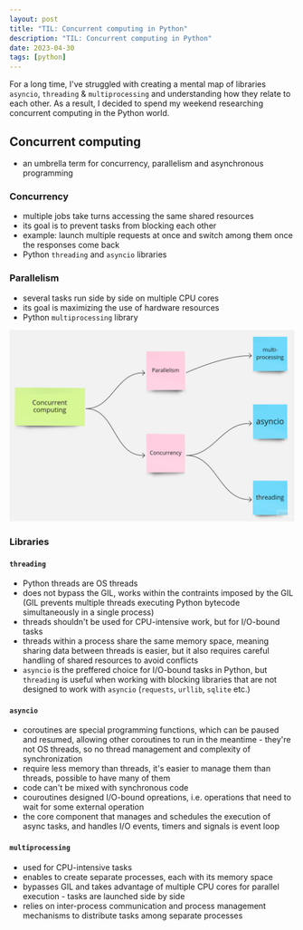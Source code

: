 ```yaml
---
layout: post
title: "TIL: Concurrent computing in Python"
description: "TIL: Concurrent computing in Python"
date: 2023-04-30
tags: [python]
---
```


For a long time, I've struggled with creating a mental map of libraries `asyncio`, `threading` & `multiprocessing` and understanding how they relate to each other. As a result, I decided to spend my weekend researching concurrent computing in the Python world.


## Concurrent computing
* an umbrella term for concurrency, parallelism and asynchronous programming 

### Concurrency 
* multiple jobs take turns accessing the same shared resources 
* its goal is to prevent tasks from blocking each other
* example: launch multiple requests at once and switch among them once the responses come back
* Python `threading` and `asyncio` libraries

### Parallelism
* several tasks run side by side on multiple CPU cores
* its goal is maximizing the use of hardware resources 
* Python `multiprocessing` library 

<img src="./images/posts/concurrent-computing-graph.jpg">


### Libraries
#### `threading`
* Python threads are OS threads
* does not bypass the GIL, works within the contraints imposed by the GIL (GIL prevents multiple threads executing Python bytecode simultaneously in a single process) 
* threads shouldn't be used for CPU-intensive work, but for I/O-bound tasks
* threads within a process share the same memory space, meaning sharing data between threads is easier, but it also requires careful handling of shared resources to avoid conflicts 
* `asyncio` is the preffered choice for I/O-bound tasks in Python, but `threading` is useful when working with blocking libraries that are not designed to work with `asyncio` (`requests`, `urllib`, `sqlite` etc.) 

#### `asyncio`
* coroutines are special programming functions, which can be paused and resumed, allowing other coroutines to run in the meantime - they're not OS threads, so no thread management and complexity of synchronization
* require less memory than threads, it's easier to manage them than threads, possible to have many of them
* code can't be mixed with synchronous code 
* couroutines designed I/O-bound opreations, i.e. operations that need to wait for some external operation
* the core component that manages and schedules the execution of async tasks, and handles I/O events, timers and signals is event loop 


#### `multiprocessing`
* used for CPU-intensive tasks 
* enables to create separate processes, each with its memory space
* bypasses GIL and takes advantage of multiple CPU cores for parallel execution - tasks are launched side by side 
* relies on inter-process communication and process management mechanisms to distribute tasks among separate processes 

 
